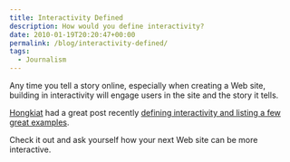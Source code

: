 ```yaml
---
title: Interactivity Defined
description: How would you define interactivity?
date: 2010-01-19T20:20:47+00:00
permalink: /blog/interactivity-defined/
tags:
  - Journalism
---
```


Any time you tell a story online, especially when creating a Web site, building in interactivity will engage users in the site and the story it tells.

[Hongkiat](http://www.hongkiat.com/) had a great post recently [defining interactivity and listing a few great examples](http://www.hongkiat.com/blog/importance-of-web-interactivity-tips-and-examples/).

Check it out and ask yourself how your next Web site can be more interactive.
